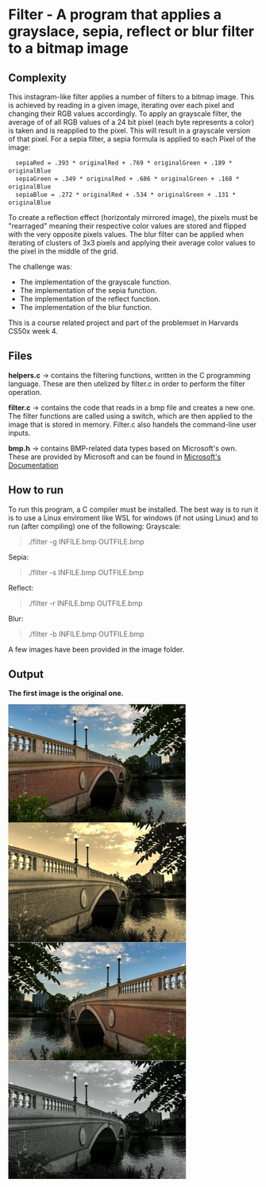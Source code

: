 # Filter - A program that applies a grayslace, sepia, reflect or blur filter to a bitmap image
## Complexity
This instagram-like filter applies a number of filters to a bitmap image. This is achieved by reading in a given image, iterating over each pixel and changing their RGB values accordingly. To apply an grayscale filter, the average of of all RGB values of a 24 bit pixel (each byte represents a color) is taken and is reapplied to the pixel. This will result in a grayscale version of that pixel. For a sepia filter, a sepia formula is applied to each Pixel of the image:
```
  sepiaRed = .393 * originalRed + .769 * originalGreen + .189 * originalBlue
  sepiaGreen = .349 * originalRed + .686 * originalGreen + .168 * originalBlue
  sepiaBlue = .272 * originalRed + .534 * originalGreen + .131 * originalBlue
```
To create a reflection effect (horizontaly mirrored image), the pixels must be "rearraged" meaning their respective color values are stored and flipped with the very opposite pixels values.
The blur filter can be applied when iterating of clusters of 3x3 pixels and applying their average color values to the pixel in the middle of the grid. 

The challenge was:
* The implementation of the grayscale function. 
* The implementation of the sepia function. 
* The implementation of the reflect function. 
* The implementation of the blur  function. 

This is a course related project and part of the problemset in Harvards CS50x week 4.

## Files
**helpers.c** &rarr; 
contains the filtering functions, written in the C programming language. These are then utelized by filter.c in order to perform the filter operation. 

**filter.c** &rarr;
contains the code that reads in a bmp file and creates a new one. The filter functions are called using a switch, which are then applied to the image that is stored in memory. Filter.c also handels the command-line user inputs.

**bmp.h** &rarr; 
contains BMP-related data types based on Microsoft's own. These are provided by Microsoft and can be found in [Microsoft's Documentation](http://msdn.microsoft.com/en-us/library)

## How to run
To run this program, a C compiler must be installed. The best way is to run it is to use a Linux enviroment like WSL for windows (if not using Linux) and to run (after compiling) one of the following: 
Grayscale:
> ./filter -g INFILE.bmp OUTFILE.bmp

Sepia:
> ./filter -s INFILE.bmp OUTFILE.bmp

Reflect:
> ./filter -r INFILE.bmp OUTFILE.bmp

Blur:
> ./filter -b INFILE.bmp OUTFILE.bmp

A few images have been provided in the image folder.

## Output
**The first image is the original one.**

![alt text](https://github.com/DenisPals/Filter/blob/main/filterExample.jpg?raw=true)